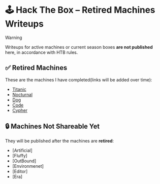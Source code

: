 # 🕹️ Hack The Box – Retired Machines Writeups

> [!WARNING]
> Writeups for active machines or current season boxes **are not published** here, in accordance with HTB rules.  


## ✅ Retired Machines

These are the machines I have completed(links will be added over time):

- [Titanic](./titanic)
- [Nocturnal](./nocturnal)
- [Dog](./dog)
- [Code](./code)
- [Cypher](./cypher)

## 🔒 Machines Not Shareable Yet

They will be published after the machines are **retired**:  

- [Artificial]
- [Fluffy]
- [OutBound]
- [Environmenet]
- [Editor]
- [Era]
